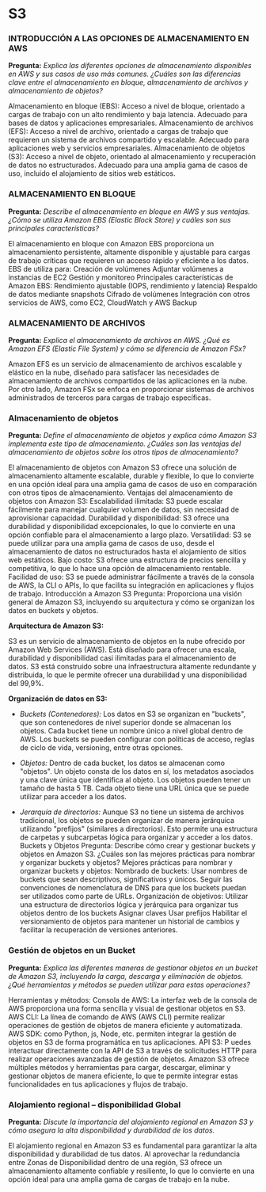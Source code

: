 # S3

### INTRODUCCIÓN A LAS OPCIONES DE ALMACENAMIENTO EN AWS

**Pregunta:** *Explica las diferentes opciones de almacenamiento disponibles en AWS y sus casos de uso  más comunes. ¿Cuáles son las diferencias clave entre el almacenamiento en bloque,  almacenamiento de archivos y almacenamiento de objetos?*


Almacenamiento en bloque (EBS): Acceso a nivel de bloque, orientado a cargas de trabajo con un alto rendimiento y baja latencia. Adecuado para bases de datos y aplicaciones empresariales.
Almacenamiento de archivos (EFS): Acceso a nivel de archivo, orientado a cargas de trabajo que requieren un sistema de archivos compartido y escalable. Adecuado para aplicaciones web y servicios empresariales.
Almacenamiento de objetos (S3): Acceso a nivel de objeto, orientado al almacenamiento y recuperación de datos no estructurados. Adecuado para una amplia gama de casos de uso, incluido el alojamiento de sitios web estáticos.


### ALMACENAMIENTO EN BLOQUE

**Pregunta:** *Describe el almacenamiento en bloque en AWS y sus ventajas. ¿Cómo se utiliza Amazon  EBS (Elastic Block Store) y cuáles son sus principales características?*

El almacenamiento en bloque con Amazon EBS proporciona un almacenamiento persistente, altamente disponible y ajustable para cargas de trabajo críticas que requieren un acceso rápido y eficiente a los datos.
EBS de utiliza para:
Creación de volúmenes
Adjuntar volúmenes a instancias de EC2
Gestión y monitoreo 
Principales características de Amazon EBS:
Rendimiento ajustable (IOPS, rendimiento y latencia)
Respaldo de datos mediante snapshots
Cifrado de volúmenes
Integración con otros servicios de AWS, como EC2, CloudWatch y AWS Backup

### ALMACENAMIENTO DE ARCHIVOS

**Pregunta:**  *Explica el almacenamiento de archivos en AWS. ¿Qué es Amazon EFS (Elastic File System)  y cómo se diferencia de Amazon FSx?*

Amazon EFS es un servicio de almacenamiento de archivos escalable y elástico en la nube, diseñado para satisfacer las necesidades de almacenamiento de archivos compartidos de las aplicaciones en la nube. Por otro lado, Amazon FSx se enfoca en proporcionar sistemas de archivos administrados de terceros para cargas de trabajo específicas.


### Almacenamiento de objetos 

**Pregunta:** *Define el almacenamiento de objetos y explica cómo Amazon S3 implementa este tipo de  almacenamiento. ¿Cuáles son las ventajas del almacenamiento de objetos sobre los otros tipos de  almacenamiento?*

El almacenamiento de objetos con Amazon S3 ofrece una solución de almacenamiento altamente escalable, durable y flexible, lo que lo convierte en una opción ideal para una amplia gama de casos de uso en comparación con otros tipos de almacenamiento.
Ventajas del almacenamiento de objetos con Amazon S3:
Escalabilidad ilimitada: S3 puede escalar fácilmente para manejar cualquier volumen de datos, sin necesidad de aprovisionar capacidad.
Durabilidad y disponibilidad: S3 ofrece una durabilidad y disponibilidad excepcionales, lo que lo convierte en una opción confiable para el almacenamiento a largo plazo.
Versatilidad: S3 se puede utilizar para una amplia gama de casos de uso, desde el almacenamiento de datos no estructurados hasta el alojamiento de sitios web estáticos.
Bajo costo: S3 ofrece una estructura de precios sencilla y competitiva, lo que lo hace una opción de almacenamiento rentable.
Facilidad de uso: S3 se puede administrar fácilmente a través de la consola de AWS, la CLI o APIs, lo que facilita su integración en aplicaciones y flujos de trabajo.
Introducción a Amazon S3 
Pregunta: Proporciona una visión general de Amazon S3, incluyendo su arquitectura y cómo se  organizan los datos en buckets y objetos.

**Arquitectura de Amazon S3:**

S3 es un servicio de almacenamiento de objetos en la nube ofrecido por Amazon Web Services (AWS).
Está diseñado para ofrecer una escala, durabilidad y disponibilidad casi ilimitadas para el almacenamiento de datos.
S3 está construido sobre una infraestructura altamente redundante y distribuida, lo que le permite ofrecer una durabilidad y una disponibilidad del 99,9%.


**Organización de datos en S3:**

- *Buckets (Contenedores):*
    	Los datos en S3 se organizan en "buckets", que son contenedores de nivel superior donde se almacenan los objetos.
    	Cada bucket tiene un nombre único a nivel global dentro de AWS.
    	Los buckets se pueden configurar con políticas de acceso, reglas de ciclo de vida, versioning, entre otras opciones.

- *Objetos:*
    	Dentro de cada bucket, los datos se almacenan como "objetos".
    	Un objeto consta de los datos en sí, los metadatos asociados y una clave única que identifica al objeto.
    	Los objetos pueden tener un tamaño de hasta 5 TB.
    	Cada objeto tiene una URL única que se puede utilizar para acceder a los datos.

- *Jerarquía de directorios:*
    	Aunque S3 no tiene un sistema de archivos tradicional, los objetos se pueden organizar de manera jerárquica utilizando "prefijos" (similares a directorios).
    	Esto permite una estructura de carpetas y subcarpetas lógica para organizar y acceder a los datos.
Buckets y Objetos 
Pregunta: Describe cómo crear y gestionar buckets y objetos en Amazon S3. ¿Cuáles son las mejores  prácticas para nombrar y organizar buckets y objetos? 
Mejores prácticas para nombrar y organizar buckets y objetos:
Nombrado de buckets:
Usar nombres de buckets que sean descriptivos, significativos y únicos.
Seguir las convenciones de nomenclatura de DNS para que los buckets puedan ser utilizados como parte de URLs.
Organización de objetivos:
Utilizar una estructura de directorios lógica y jerárquica para organizar tus objetos dentro de los buckets
Asignar claves
Usar prefijos
Habilitar el versionamiento de objetos para mantener un historial de cambios y facilitar la recuperación de versiones anteriores.


### Gestión de objetos en un Bucket 
**Pregunta:**  *Explica las diferentes maneras de gestionar objetos en un bucket de Amazon S3,  incluyendo la carga, descarga y eliminación de objetos. ¿Qué herramientas y métodos se pueden  utilizar para estas operaciones?*

Herramientas y métodos:
Consola de AWS:  La interfaz web de la consola de AWS proporciona una forma sencilla y visual de gestionar objetos en S3.
AWS CLI: La línea de comando de AWS (AWS CLI) permite realizar operaciones de gestión de objetos de manera eficiente y automatizada.
AWS SDK: como Python, js, Node, etc. permiten integrar la gestión de objetos en S3 de forma programática en tus aplicaciones.
API S3: P uedes interactuar directamente con la API de S3 a través de solicitudes HTTP para realizar operaciones avanzadas de gestión de objetos.
Amazon S3 ofrece múltiples métodos y herramientas para cargar, descargar, eliminar y gestionar objetos de manera eficiente, lo que te permite integrar estas funcionalidades en tus aplicaciones y flujos de trabajo.


### Alojamiento regional – disponibilidad Global 

**Pregunta:**  *Discute la importancia del alojamiento regional en Amazon S3 y cómo asegura la alta  disponibilidad y durabilidad de los datos.*

El alojamiento regional en Amazon S3 es fundamental para garantizar la alta disponibilidad y durabilidad de tus datos. Al aprovechar la redundancia entre Zonas de Disponibilidad dentro de una región, S3 ofrece un almacenamiento altamente confiable y resiliente, lo que lo convierte en una opción ideal para una amplia gama de cargas de trabajo en la nube.

